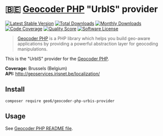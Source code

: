 # :belgium: [Geocoder PHP](https://github.com/geocoder-php/Geocoder) "UrbIS" provider

[![Latest Stable Version](https://poser.pugx.org/geo6/geocoder-php-urbis-provider/v/stable)](https://packagist.org/packages/geo6/geocoder-php-urbis-provider)
[![Total Downloads](https://poser.pugx.org/geo6/geocoder-php-urbis-provider/downloads)](https://packagist.org/packages/geo6/geocoder-php-urbis-provider)
[![Monthly Downloads](https://poser.pugx.org/geo6/geocoder-php-urbis-provider/d/monthly.png)](https://packagist.org/packages/geo6/geocoder-php-urbis-provider)
[![Code Coverage](https://img.shields.io/scrutinizer/coverage/g/geo6/geocoder-php-urbis-provider.svg?style=flat-square)](https://scrutinizer-ci.com/g/geo6/geocoder-php-urbis-provider)
[![Quality Score](https://img.shields.io/scrutinizer/g/geo6/geocoder-php-urbis-provider.svg?style=flat-square)](https://scrutinizer-ci.com/g/geo6/geocoder-php-urbis-provider)
[![Software License](https://img.shields.io/badge/license-MIT-brightgreen.svg)](LICENSE)

> [Geocoder PHP](https://github.com/geocoder-php/Geocoder) is a PHP library which helps you build geo-aware applications by providing a powerful abstraction layer for geocoding manipulations.

This is the "UrbIS" provider for the [Geocoder PHP](https://github.com/geocoder-php/Geocoder).

**Coverage:** Brussels (Belgium)  
**API:** <http://geoservices.irisnet.be/localization/>

## Install

    composer require geo6/geocoder-php-urbis-provider

## Usage

See [Geocoder PHP README file](https://github.com/geocoder-php/Geocoder/blob/master/README.md).
